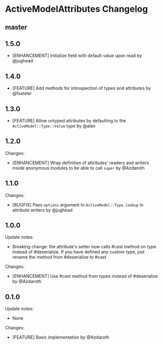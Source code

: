 # ActiveModelAttributes Changelog

## master

## 1.5.0

- [ENHANCEMENT] Initialize field with default value upon read by @jughead

## 1.4.0

- [FEATURE] Add methods for introspection of types and attributes by @fsateler

## 1.3.0

- [FEATURE] Allow untyped attributes by defaulting to the `ActiveModel::Type::Value` type by @alan

## 1.2.0

Changes:
- [ENHANCEMENT] Wrap definition of attributes' readers and writers inside anonymous modules to be able to call `super` by @Azdaroth

## 1.1.0

Changes:
  - [BUGFIX] Pass `options` argument to `ActiveModel::Type.lookup` in attribute writers by @jughead

## 1.0.0

Update notes:
  - Breaking change: the attribute's setter now calls #cast method on type instead of #deserialize. If you have defined any custom type, just rename the method from #deserialize to #cast

Changes:
  - [ENHANCEMENT] Use #cast method from types instead of #deserialize by @Azdaroth

## 0.1.0

Update notes:
  - None

Changes:
  - [FEATURE] Basic implementation by @Azdaroth
